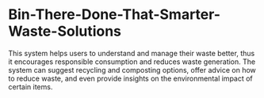 # Bin-There-Done-That-Smarter-Waste-Solutions
This system helps users to understand and manage their waste better, thus it encourages responsible consumption and reduces waste generation. The system can suggest recycling and composting options, offer advice on how to reduce waste, and even provide insights on the environmental impact of certain items. 
